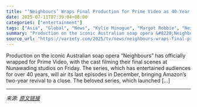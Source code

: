 ```yaml
---
title: "‘Neighbours’ Wraps Final Production for Prime Video as 40-Year Australian Soap Ends Second Revival With ‘Possibilities for a Future Chapter’"
date: 2025-07-11T07:39:04+08:00
categories: ["entertainment"]
tags: ["Asia", "Global", "News", "Kylie Minogue", "Margot Robbie", "Neighbours", "Prime Video"]
summary: "Production on the iconic Australian soap opera &#8220;Neighbours&#8221; has officially wrapped for Prime Video, with the cast filming their final scenes at Nunawading studios on Friday. The series, wh"
source_url: "https://variety.com/2025/tv/news/neighbours-wraps-final-production-future-possibilities-1236453031/"
---
```


Production on the iconic Australian soap opera &#8220;Neighbours&#8221; has officially wrapped for Prime Video, with the cast filming their final scenes at Nunawading studios on Friday. The series, which has entertained audiences for over 40 years, will air its last episodes in December, bringing Amazon&#8217;s two-year revival to a close. The beloved series, which launched [&#8230;]

---

*来源: [原文链接](https://variety.com/2025/tv/news/neighbours-wraps-final-production-future-possibilities-1236453031/)*
